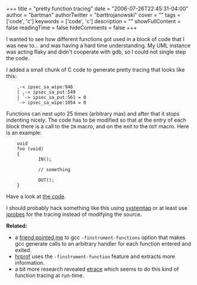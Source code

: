 +++
title = "pretty function tracing"
date = "2006-07-26T22:45:31-04:00"
author = "bartman"
authorTwitter = "barttrojanowski"
cover = ""
tags = ['code', 'c']
keywords = ['code', 'c']
description = ""
showFullContent = false
readingTime = false
hideComments = false
+++

I wanted to see how different functions got used in a block of code that I was new to... and was having a hard time understanding.  My UML instance was acting flaky and didn't 
cooperate with gdb, so I could not single step the code.

I added a small chunk of C code to generate pretty tracing that looks like this:

        ,-< ipsec_sa_wipe:946
        | ,-< ipsec_sa_put:549
        | `-> ipsec_sa_put:561 = 0
        `-> ipsec_sa_wipe:1054 = 0

Functions can nest upto 25 times (arbitrary max) and after that it stops indenting nicely.  The code has to be modified so that at the entry of each block there is a call to the 
`IN` macro, and on the exit to the  `OUT` macro.  Here is an example:

        void
        foo (void)
        {
                IN();

                // something

                OUT();
        }

Have a look at [the code](/~bart/snippets/pretty-function-tracer.c.html).

I should probably hack something like this using [systemtap](http://sources.redhat.com/systemtap/) or at least use [jprobes](http://sourceware.org/ml/systemtap/2005-q2/msg00507.html) for
the tracing instead of modifying the source.

**Related:**

 - a [friend pointed me](http://phobos.ca/mediawiki/index.php/Function_enter/leave_Instrumentation) to gcc `-finstrument-functions` option that makes gcc generate calls to an arbitrary handler for each function entered and exited.
 - [hrprof](http://handhelds.freshmeat.net/projects/hrprof/) uses the `-finstrument-function` feature and extracts more information.
 - a bit more research revealed [etrace](http://ndevilla.free.fr/etrace/) which seems to do this kind of function tracing at run-time.
